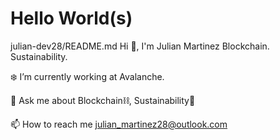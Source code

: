 # Hello World(s)
julian-dev28/README.md
Hi 👋, I'm Julian Martinez
Blockchain. Sustainability.

❄️ I’m currently working at Avalanche.

💬 Ask me about Blockchain⛓, Sustainability🌲

📫 How to reach me julian_martinez28@outlook.com